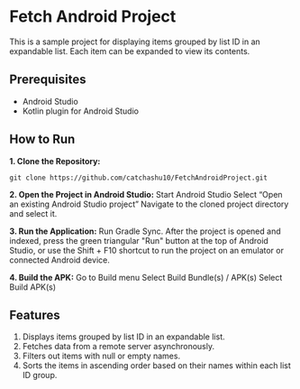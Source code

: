 # Fetch Android Project

This is a sample project for displaying items grouped by list ID in an expandable list. Each item can be expanded to view its contents.

## Prerequisites

- Android Studio
- Kotlin plugin for Android Studio

## How to Run

**1. Clone the Repository:**
   ```shell
   git clone https://github.com/catchashu10/FetchAndroidProject.git
  ```
**2. Open the Project in Android Studio:**
    Start Android Studio
    Select “Open an existing Android Studio project”
    Navigate to the cloned project directory and select it.

**3. Run the Application:**
    Run Gradle Sync.
    After the project is opened and indexed, press the green triangular "Run" button at the top of Android Studio, or use the Shift + F10 shortcut to run the project on an emulator or connected Android device.

**4. Build the APK:**
    Go to Build menu
    Select Build Bundle(s) / APK(s)
    Select Build APK(s)


## Features
1. Displays items grouped by list ID in an expandable list.
2. Fetches data from a remote server asynchronously.
3. Filters out items with null or empty names.
4. Sorts the items in ascending order based on their names within each list ID group.
